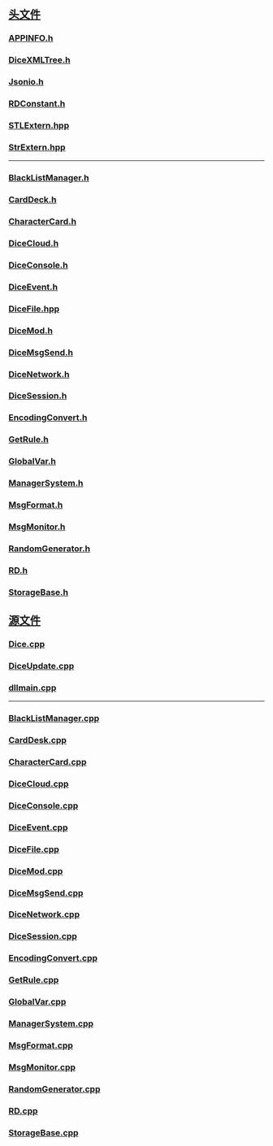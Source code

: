 ## **[头文件](head/README)**

### [APPINFO.h](head/APPINFO.h.md) 
### [DiceXMLTree.h](head/DiceXMLTree.h.md)
### [Jsonio.h](head/Jsonio.h.md)
### [RDConstant.h](head/RDConstant.h.md)
### [STLExtern.hpp](head/STLExtern.hpp.md)
### [StrExtern.hpp](head/StrExtern.hpp)
---
### [BlackListManager.h]()
### [CardDeck.h]() 
### [CharacterCard.h]()
### [DiceCloud.h]()
### [DiceConsole.h]()
### [DiceEvent.h]()
### [DiceFile.hpp]()
### [DiceMod.h]()
### [DiceMsgSend.h]()
### [DiceNetwork.h]()
### [DiceSession.h]()
### [EncodingConvert.h]()
### [GetRule.h]()
### [GlobalVar.h]()
### [ManagerSystem.h]()
### [MsgFormat.h]()
### [MsgMonitor.h]()
### [RandomGenerator.h](head/RandomGenerator.h.md)
### [RD.h]()
### [StorageBase.h]()

## **[源文件](sources/README)**

### [Dice.cpp](sources/Dice.cpp)
### [DiceUpdate.cpp]()
### [dllmain.cpp]()
---
### [BlackListManager.cpp]()
### [CardDesk.cpp]()
### [CharacterCard.cpp]()
### [DiceCloud.cpp]()
### [DiceConsole.cpp]()
### [DiceEvent.cpp]()
### [DiceFile.cpp]()
### [DiceMod.cpp]()
### [DiceMsgSend.cpp]()
### [DiceNetwork.cpp]()
### [DiceSession.cpp]() 
### [EncodingConvert.cpp]()
### [GetRule.cpp]() 
### [GlobalVar.cpp]()
### [ManagerSystem.cpp]()
### [MsgFormat.cpp]()
### [MsgMonitor.cpp]() 
### [RandomGenerator.cpp](sources/RandomGenerator.cpp.md) 
### [RD.cpp]()
### [StorageBase.cpp]()
